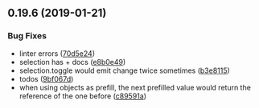 ## 0.19.6 (2019-01-21)


### Bug Fixes

* linter errors ([70d5e24](https://github.com/entrecode/ec.components/commit/70d5e24))
* selection has + docs ([e8b0e49](https://github.com/entrecode/ec.components/commit/e8b0e49))
* selection.toggle would emit change twice sometimes ([b3e8115](https://github.com/entrecode/ec.components/commit/b3e8115))
* todos ([9bf067d](https://github.com/entrecode/ec.components/commit/9bf067d))
* when using objects as prefill, the next prefilled value would return the reference of the one before ([c89591a](https://github.com/entrecode/ec.components/commit/c89591a))



